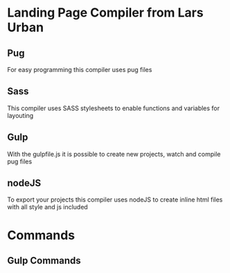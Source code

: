# Landing Page Compiler from Lars Urban

## Pug
For easy programming this compiler uses pug files

## Sass
This compiler uses SASS stylesheets to enable functions and variables for layouting

## Gulp
With the gulpfile.js it is possible to create new projects, watch and compile pug files

## nodeJS
To export your projects this compiler uses nodeJS to create inline html files with all style and js included

# Commands

## Gulp Commands
